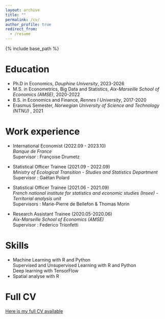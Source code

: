 ```yaml
---
layout: archive
title: ""
permalink: /cv/
author_profile: true
redirect_from:
  - /resume
---
```


{% include base_path %}

Education
======

* Ph.D in Economics, *Dauphine University*, 2023-2026 
* M.S. in Econometrics, Big Data and Statistics, *Aix-Marseille School of Economics (AMSE)*, 2020-2022
* B.S. in Economics and Finance, *Rennes I University*, 2017-2020
* Erasmus Semester, *Norwegian University of Science and Technology (NTNU)* , 2021

Work experience
======
   
* International Economist (2022.09 - 2023.10) \
     *Banque de France* \
     Supervisor : Françoise Drumetz 
      
* Statistical Officer Trainee (2021.09 - 2022.09) \
    *Ministry of Ecological Transition - Studies and Statistics Department* \
    Supervisor : Gaëtan Polard

* Statistical Officer Trainee (2021.06 - 2021.09) \
     *French national institute for statistics and economic studies (Insee) - Territorial analysis unit* \
    Supervisors : Marie-Pierre de Bellefon & Thomas Morin
 
*  Research Assistant Trainee (2020.05-2020.06) \
    *Aix-Marseille School of Economics (AMSE)* \
    Supervisor : Federico Trionfetti
   
  
Skills
======
  * Machine Learning with R and Python \
        Supervised and Unsupervised Learning with R and Python \
        Deep learning with TensorFlow
* Spatial analyse with R 

Full CV
======
[Here is my full CV available](files/CV_BRUGUET.pdf)

  

